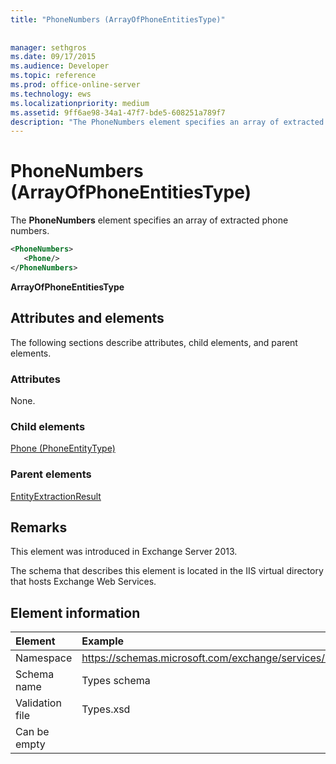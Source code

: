 ```yaml
---
title: "PhoneNumbers (ArrayOfPhoneEntitiesType)"
 
 
manager: sethgros
ms.date: 09/17/2015
ms.audience: Developer
ms.topic: reference
ms.prod: office-online-server
ms.technology: ews
ms.localizationpriority: medium
ms.assetid: 9ff6ae98-34a1-47f7-bde5-608251a789f7
description: "The PhoneNumbers element specifies an array of extracted phone numbers."
---
```


# PhoneNumbers (ArrayOfPhoneEntitiesType)

The **PhoneNumbers** element specifies an array of extracted phone numbers. 
  
```XML
<PhoneNumbers>
   <Phone/>
</PhoneNumbers>
```

 **ArrayOfPhoneEntitiesType**
## Attributes and elements

The following sections describe attributes, child elements, and parent elements.
  
### Attributes

None.
  
### Child elements

[Phone (PhoneEntityType)](phone-phoneentitytype.md)
  
### Parent elements

[EntityExtractionResult](entityextractionresult.md)
  
## Remarks

This element was introduced in Exchange Server 2013.
  
The schema that describes this element is located in the IIS virtual directory that hosts Exchange Web Services.
  
## Element information

|Element|Example|
|:-----|:-----|
|Namespace  <br/> |https://schemas.microsoft.com/exchange/services/2006/types  <br/> |
|Schema name  <br/> |Types schema  <br/> |
|Validation file  <br/> |Types.xsd  <br/> |
|Can be empty  <br/> ||
   

